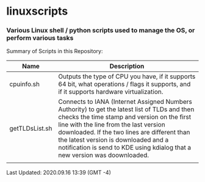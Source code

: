# <h1>linuxscripts</h1>    
<h3>Various Linux shell / python scripts used to manage the OS, or perform various tasks</h3>    
Summary of Scripts in this Repository:    


| <b>Name</b> | <b>Description</b> |
|---|---|
| cpuinfo.sh  | Outputs the type of CPU you have, if it supports 64 bit, what operations / flags it supports, and if it supports hardware virtualization. |
| getTLDsList.sh  | Connects to IANA (Internet Assigned Numbers Authority) to get the latest list of TLDs and then checks the time stamp and version on the first line with the line from the last version downloaded.  If the two lines are different than the latest version is downloaded and a notification is send to KDE using kdialog that a new version was doownloaded. |
|   |   |

Last Updated: 2020.09.16 13:39 (GMT -4)
